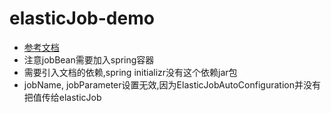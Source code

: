 # elasticJob-demo
* [参考文档](https://blog.csdn.net/yangliuhbhd/article/details/80902212)
* 注意jobBean需要加入spring容器
* 需要引入文档的依赖,spring initializr没有这个依赖jar包
* jobName, jobParameter设置无效,因为ElasticJobAutoConfiguration并没有把值传给elasticJob
